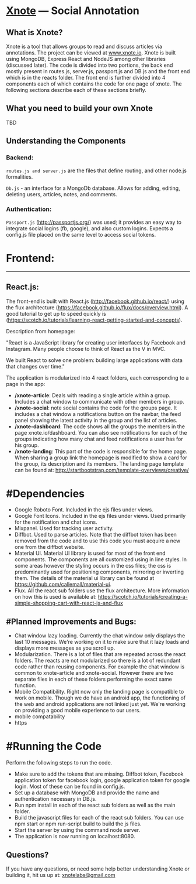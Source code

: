 [Xnote](www.xnote.io) — Social Annotation
==================================================

What is Xnote?
--------------------------------------

Xnote is a tool that allows groups to read and discuss articles via annotations.
The project can be viewed at www.xnote.io. Xnote is built using MongoDB, Express
React and NodeJS among other libraries (discussed later).
The code is divided into two portions, the back end mostly present in routes.js,
server.js, passport.js and DB.js and the front end which is in the reacts folder.
The front end is further divided into 4 components each of which contains the 
code for one page of xnote. The following sections describe each of these sections
briefly.

What you need to build your own Xnote
--------------------------------------

TBD


Understanding the Components
----------------------------

### Backend:

`routes.js and server.js` are the files that define routing, and other node.js formalities. 

`Db.js` - an interface for a MongoDb database. Allows for adding, editing, deleting users, articles, notes, and comments. 

### Authentication:

`Passport.js` (http://passportjs.org/) was used; it provides an easy way to integrate social logins (fb, google), and also custom logins. Expects a config.js file placed on the same level to access social tokens.

# Frontend:
-----------

## React.js:

The front-end is built with React.js (http://facebook.github.io/react/) using the flux architecture (https://facebook.github.io/flux/docs/overview.html). A good tutorial to get up to speed quickly is (https://scotch.io/tutorials/learning-react-getting-started-and-concepts). 

Description from homepage:

"React is a JavaScript library for creating user interfaces by Facebook and Instagram. Many people choose to think of React as the V in MVC.

We built React to solve one problem: building large applications with data that changes over time."

The application is modularized into 4 react folders, each corresponding to a page in the app:
- **/xnote-article**: Deals with reading a single article within a group. Includes a chat window to communicate with other members in group.
- **/xnote-social**: note social contains the code for the groups page. It includes a chat window
a notifications button on the navbar, the feed panel showing the latest activity
in the group and the list of articles. 
- **/xnote-dashboard**: The code shows all the groups the members in the page xnote.io/dashboard. You
can also see notifications for each of the groups indicating how many chat and
feed notifications a user has for his group.
- **/xnote-landing**: This part of the code is responsible for the home page. When sharing a group
link the homepage is modified to show a card for the group, its description
and its members. The landing page template can be found at:
http://startbootstrap.com/template-overviews/creative/


#Dependencies
============
- Google Roboto Font. Included in the ejs files under views.
- Google Font Icons. Included in the ejs files under views. Used primarily for 
the notification and chat icons.
- Mixpanel. Used for tracking user activity.
- Diffbot. Used to parse articles. Note that the diffbot token has been removed
from the code and to use this code you must acquire a new one from the diffbot
website.
- Material UI. Material UI library is used for most of the front end components.
The components are all customized using in line styles. In some areas however the
styling occurs in the css files; the css is predominantly used for positioning 
components, mirroring or inverting them. The details of the material ui library
can be found at https://github.com/callemall/material-ui.
- Flux. All the react sub folders use the flux architecture. More information on
how this is used is available at:
https://scotch.io/tutorials/creating-a-simple-shopping-cart-with-react-js-and-flux


#Planned Improvements and Bugs:
------------------------------
- Chat window lazy loading. Currently the chat window only displays the last 10
messages. We're working on it to make sure that it lazy loads and displays more
messages as you scroll up.
- Modularization. There is a lot of files that are repeated across the react
folders. The reacts are not modularized so there is a lot of redundant code rather
than reusing components. For example the chat window is common to xnote-article 
and xnote-social. However there are two separate files in each of these folders
performing the exact same function.
- Mobile Compatibility. Right now only the landing page is compatible to work on 
mobile. Though we do have an android app, the functioning of the web and android
applications are not linked just yet. We're working on providing a good mobile 
experience to our users.
- mobile compatability
- https 


#Running the Code
================
Perform the following steps to run the code. 
- Make sure to add the tokens that are missing. Diffbot token, Facebook application
token for facebook login, google application token for google login. Most of these
can be found in config.js.
- Set up a database with MongoDB and provide the name and authentication necessary
in DB.js.
- Run npm install in each of the react sub folders as well as the main folder.
- Build the javascript files for each of the react sub folders. You can use npm start
or npm run-script build to build the js files. 
- Start the server by using the command node server.
- The application is now running on localhost:8080. 



Questions?
----------

If you have any questions, or need some help better understanding Xnote or building it, hit us up at:
xnotelabs@gmail.com
